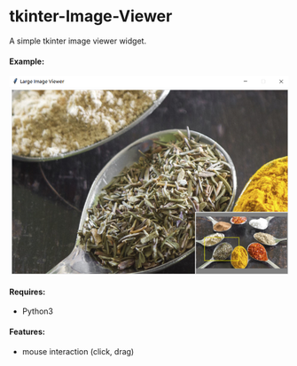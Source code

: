 # tkinter-Image-Viewer

A simple tkinter image viewer widget. 

#### Example:

![example](screenshot.png)

#### Requires:

- Python3

#### Features:

* mouse interaction (click, drag)

